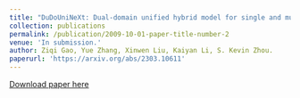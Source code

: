 ```yaml
---
title: "DuDoUniNeXt: Dual-domain unified hybrid model for single and multi-contrast undersampled MRI reconstruction"
collection: publications
permalink: /publication/2009-10-01-paper-title-number-2
venue: 'In submission.'
author: Ziqi Gao, Yue Zhang, Xinwen Liu, Kaiyan Li, S. Kevin Zhou.
paperurl: 'https://arxiv.org/abs/2303.10611'
---
```


[Download paper here](https://arxiv.org/abs/2403.05256)

